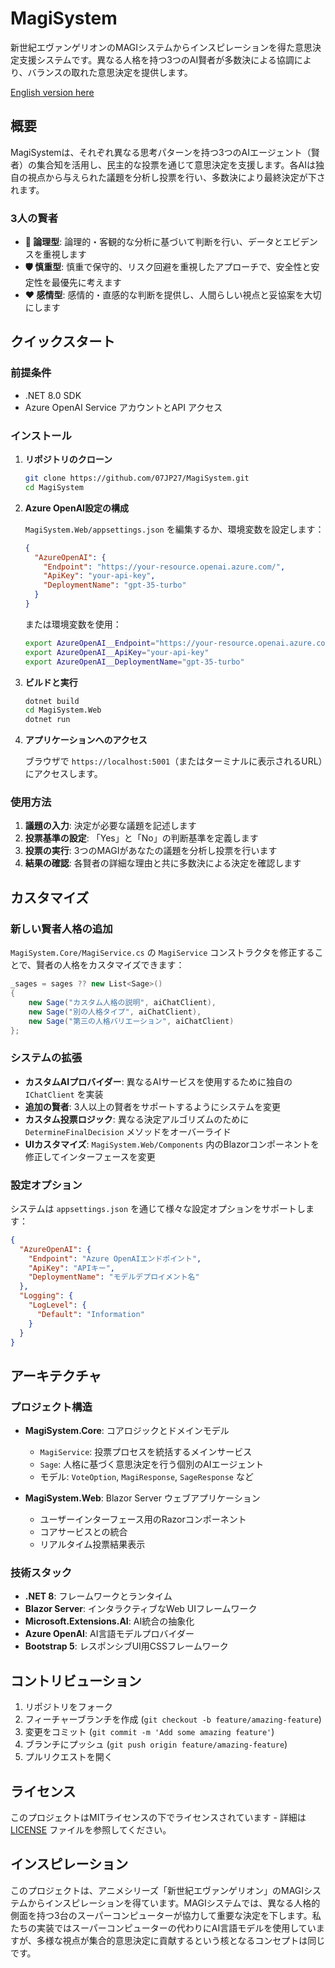 # MagiSystem

新世紀エヴァンゲリオンのMAGIシステムからインスピレーションを得た意思決定支援システムです。異なる人格を持つ3つのAI賢者が多数決による協調により、バランスの取れた意思決定を提供します。

[English version here](README.md)

## 概要

MagiSystemは、それぞれ異なる思考パターンを持つ3つのAIエージェント（賢者）の集合知を活用し、民主的な投票を通じて意思決定を支援します。各AIは独自の視点から与えられた議題を分析し投票を行い、多数決により最終決定が下されます。

### 3人の賢者

- **🧠 論理型**: 論理的・客観的な分析に基づいて判断を行い、データとエビデンスを重視します
- **🛡️ 慎重型**: 慎重で保守的、リスク回避を重視したアプローチで、安全性と安定性を最優先に考えます
- **❤️ 感情型**: 感情的・直感的な判断を提供し、人間らしい視点と妥協案を大切にします

## クイックスタート

### 前提条件

- .NET 8.0 SDK
- Azure OpenAI Service アカウントとAPI アクセス

### インストール

1. **リポジトリのクローン**
   ```bash
   git clone https://github.com/07JP27/MagiSystem.git
   cd MagiSystem
   ```

2. **Azure OpenAI設定の構成**
   
   `MagiSystem.Web/appsettings.json` を編集するか、環境変数を設定します：
   ```json
   {
     "AzureOpenAI": {
       "Endpoint": "https://your-resource.openai.azure.com/",
       "ApiKey": "your-api-key",
       "DeploymentName": "gpt-35-turbo"
     }
   }
   ```

   または環境変数を使用：
   ```bash
   export AzureOpenAI__Endpoint="https://your-resource.openai.azure.com/"
   export AzureOpenAI__ApiKey="your-api-key"
   export AzureOpenAI__DeploymentName="gpt-35-turbo"
   ```

3. **ビルドと実行**
   ```bash
   dotnet build
   cd MagiSystem.Web
   dotnet run
   ```

4. **アプリケーションへのアクセス**
   
   ブラウザで `https://localhost:5001`（またはターミナルに表示されるURL）にアクセスします。

### 使用方法

1. **議題の入力**: 決定が必要な議題を記述します
2. **投票基準の設定**: 「Yes」と「No」の判断基準を定義します
3. **投票の実行**: 3つのMAGIがあなたの議題を分析し投票を行います
4. **結果の確認**: 各賢者の詳細な理由と共に多数決による決定を確認します

## カスタマイズ

### 新しい賢者人格の追加

`MagiSystem.Core/MagiService.cs` の `MagiService` コンストラクタを修正することで、賢者の人格をカスタマイズできます：

```csharp
_sages = sages ?? new List<Sage>()
{
    new Sage("カスタム人格の説明", aiChatClient),
    new Sage("別の人格タイプ", aiChatClient),
    new Sage("第三の人格バリエーション", aiChatClient)
};
```

### システムの拡張

- **カスタムAIプロバイダー**: 異なるAIサービスを使用するために独自の `IChatClient` を実装
- **追加の賢者**: 3人以上の賢者をサポートするようにシステムを変更
- **カスタム投票ロジック**: 異なる決定アルゴリズムのために `DetermineFinalDecision` メソッドをオーバーライド
- **UIカスタマイズ**: `MagiSystem.Web/Components` 内のBlazorコンポーネントを修正してインターフェースを変更

### 設定オプション

システムは `appsettings.json` を通じて様々な設定オプションをサポートします：

```json
{
  "AzureOpenAI": {
    "Endpoint": "Azure OpenAIエンドポイント",
    "ApiKey": "APIキー", 
    "DeploymentName": "モデルデプロイメント名"
  },
  "Logging": {
    "LogLevel": {
      "Default": "Information"
    }
  }
}
```

## アーキテクチャ

### プロジェクト構造

- **MagiSystem.Core**: コアロジックとドメインモデル
  - `MagiService`: 投票プロセスを統括するメインサービス
  - `Sage`: 人格に基づく意思決定を行う個別のAIエージェント
  - モデル: `VoteOption`, `MagiResponse`, `SageResponse` など

- **MagiSystem.Web**: Blazor Server ウェブアプリケーション
  - ユーザーインターフェース用のRazorコンポーネント
  - コアサービスとの統合
  - リアルタイム投票結果表示

### 技術スタック

- **.NET 8**: フレームワークとランタイム
- **Blazor Server**: インタラクティブなWeb UIフレームワーク
- **Microsoft.Extensions.AI**: AI統合の抽象化
- **Azure OpenAI**: AI言語モデルプロバイダー
- **Bootstrap 5**: レスポンシブUI用CSSフレームワーク

## コントリビューション

1. リポジトリをフォーク
2. フィーチャーブランチを作成 (`git checkout -b feature/amazing-feature`)
3. 変更をコミット (`git commit -m 'Add some amazing feature'`)
4. ブランチにプッシュ (`git push origin feature/amazing-feature`)
5. プルリクエストを開く

## ライセンス

このプロジェクトはMITライセンスの下でライセンスされています - 詳細は [LICENSE](LICENSE) ファイルを参照してください。

## インスピレーション

このプロジェクトは、アニメシリーズ「新世紀エヴァンゲリオン」のMAGIシステムからインスピレーションを得ています。MAGIシステムでは、異なる人格的側面を持つ3台のスーパーコンピューターが協力して重要な決定を下します。私たちの実装ではスーパーコンピューターの代わりにAI言語モデルを使用していますが、多様な視点が集合的意思決定に貢献するという核となるコンセプトは同じです。